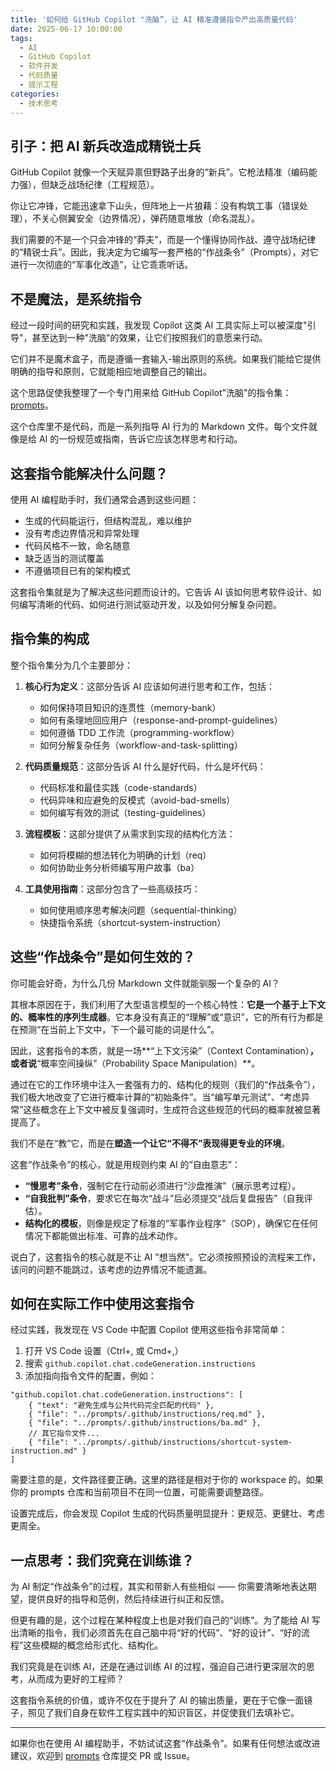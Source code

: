 ```yaml
---
title: '如何给 GitHub Copilot "洗脑”，让 AI 精准遵循指令产出高质量代码'
date: 2025-06-17 10:00:00
tags:
  - AI
  - GitHub Copilot
  - 软件开发
  - 代码质量
  - 提示工程
categories:
  - 技术思考
---
```


## 引子：把 AI 新兵改造成精锐士兵

GitHub Copilot 就像一个天赋异禀但野路子出身的“新兵”。它枪法精准（编码能力强），但缺乏战场纪律（工程规范）。

你让它冲锋，它能迅速拿下山头，但阵地上一片狼藉：没有构筑工事（错误处理），不关心侧翼安全（边界情况），弹药随意堆放（命名混乱）。

我们需要的不是一个只会冲锋的“莽夫”，而是一个懂得协同作战、遵守战场纪律的“精锐士兵”。因此，我决定为它编写一套严格的“作战条令”（Prompts），对它进行一次彻底的“军事化改造”，让它乖乖听话。

## 不是魔法，是系统指令

经过一段时间的研究和实践，我发现 Copilot 这类 AI 工具实际上可以被深度"引导"，甚至达到一种"洗脑"的效果，让它们按照我们的意愿来行动。

它们并不是魔术盒子，而是遵循一套输入-输出原则的系统。如果我们能给它提供明确的指导和原则，它就能相应地调整自己的输出。

这个思路促使我整理了一个专门用来给 GitHub Copilot"洗脑"的指令集：[prompts](https://github.com/cuipengfei/prompts)。

这个仓库里不是代码，而是一系列指导 AI 行为的 Markdown 文件。每个文件就像是给 AI 的一份规范或指南，告诉它应该怎样思考和行动。

## 这套指令能解决什么问题？

使用 AI 编程助手时，我们通常会遇到这些问题：

- 生成的代码能运行，但结构混乱，难以维护
- 没有考虑边界情况和异常处理
- 代码风格不一致，命名随意
- 缺乏适当的测试覆盖
- 不遵循项目已有的架构模式

这套指令集就是为了解决这些问题而设计的。它告诉 AI 该如何思考软件设计、如何编写清晰的代码、如何进行测试驱动开发，以及如何分解复杂问题。

## 指令集的构成

整个指令集分为几个主要部分：

1. **核心行为定义**：这部分告诉 AI 应该如何进行思考和工作，包括：

   - 如何保持项目知识的连贯性（memory-bank）
   - 如何有条理地回应用户（response-and-prompt-guidelines）
   - 如何遵循 TDD 工作流（programming-workflow）
   - 如何分解复杂任务（workflow-and-task-splitting）

2. **代码质量规范**：这部分告诉 AI 什么是好代码，什么是坏代码：

   - 代码标准和最佳实践（code-standards）
   - 代码异味和应避免的反模式（avoid-bad-smells）
   - 如何编写有效的测试（testing-guidelines）

3. **流程模板**：这部分提供了从需求到实现的结构化方法：

   - 如何将模糊的想法转化为明确的计划（req）
   - 如何协助业务分析师编写用户故事（ba）

4. **工具使用指南**：这部分包含了一些高级技巧：
   - 如何使用顺序思考解决问题（sequential-thinking）
   - 快捷指令系统（shortcut-system-instruction）

## 这些“作战条令”是如何生效的？

你可能会好奇，为什么几份 Markdown 文件就能驯服一个复杂的 AI？

其根本原因在于，我们利用了大型语言模型的一个核心特性：**它是一个基于上下文的、概率性的序列生成器**。它本身没有真正的“理解”或“意识”，它的所有行为都是在预测“在当前上下文中，下一个最可能的词是什么”。

因此，这套指令的本质，就是一场**“上下文污染”（Context Contamination）**，或者说**“概率空间操纵”（Probability Space Manipulation）**。

通过在它的工作环境中注入一套强有力的、结构化的规则（我们的“作战条令”），我们极大地改变了它进行概率计算的“初始条件”。当“编写单元测试”、“考虑异常”这些概念在上下文中被反复强调时，生成符合这些规范的代码的概率就被显著提高了。

我们不是在“教”它，而是在**塑造一个让它“不得不”表现得更专业的环境**。

这套“作战条令”的核心，就是用规则约束 AI 的“自由意志”：
- **“慢思考”条令**，强制它在行动前必须进行“沙盘推演”（展示思考过程）。
- **“自我批判”条令**，要求它在每次“战斗”后必须提交“战后复盘报告”（自我评估）。
- **结构化的模板**，则像是规定了标准的“军事作业程序”（SOP），确保它在任何情况下都能做出标准、可靠的战术动作。

说白了，这套指令的核心就是不让 AI "想当然"。它必须按照预设的流程来工作，该问的问题不能跳过，该考虑的边界情况不能遗漏。

## 如何在实际工作中使用这套指令

经过实践，我发现在 VS Code 中配置 Copilot 使用这些指令非常简单：

1. 打开 VS Code 设置（Ctrl+, 或 Cmd+,）
2. 搜索 `github.copilot.chat.codeGeneration.instructions`
3. 添加指向指令文件的配置，例如：

```jsonc
"github.copilot.chat.codeGeneration.instructions": [
    { "text": "避免生成与公共代码完全匹配的代码" },
    { "file": "../prompts/.github/instructions/req.md" },
    { "file": "../prompts/.github/instructions/ba.md" },
    // 其它指令文件...
    { "file": "../prompts/.github/instructions/shortcut-system-instruction.md" }
]
```

需要注意的是，文件路径要正确。这里的路径是相对于你的 workspace 的。如果你的 prompts 仓库和当前项目不在同一位置，可能需要调整路径。

设置完成后，你会发现 Copilot 生成的代码质量明显提升：更规范、更健壮、考虑更周全。

## 一点思考：我们究竟在训练谁？

为 AI 制定“作战条令”的过程，其实和带新人有些相似 —— 你需要清晰地表达期望，提供良好的指导和范例，然后持续进行纠正和反馈。

但更有趣的是，这个过程在某种程度上也是对我们自己的“训练”。为了能给 AI 写出清晰的指令，我们必须首先在自己脑中将“好的代码”、“好的设计”、“好的流程”这些模糊的概念给形式化、结构化。

我们究竟是在训练 AI，还是在通过训练 AI 的过程，强迫自己进行更深层次的思考，从而成为更好的工程师？

这套指令系统的价值，或许不仅在于提升了 AI 的输出质量，更在于它像一面镜子，照见了我们自身在软件工程实践中的知识盲区，并促使我们去填补它。

---

如果你也在使用 AI 编程助手，不妨试试这套“作战条令”。如果有任何想法或改进建议，欢迎到 [prompts](https://github.com/cuipengfei/prompts) 仓库提交 PR 或 Issue。
